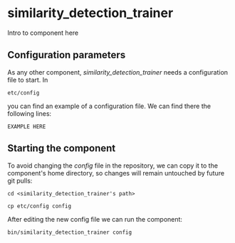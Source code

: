 # similarity_detection_trainer
Intro to component here


## Configuration parameters
As any other component, *similarity_detection_trainer* needs a configuration file to start. In
```
etc/config
```
you can find an example of a configuration file. We can find there the following lines:
```
EXAMPLE HERE
```

## Starting the component
To avoid changing the *config* file in the repository, we can copy it to the component's home directory, so changes will remain untouched by future git pulls:

```
cd <similarity_detection_trainer's path> 
```
```
cp etc/config config
```

After editing the new config file we can run the component:

```
bin/similarity_detection_trainer config
```
